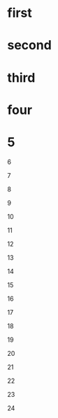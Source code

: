 # first

# second

# third

# four

# 5

6

7

8

9

10

11

12

13

14

15

16

17

18

19

20

21

22

23

24